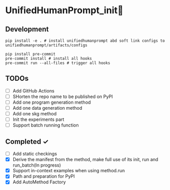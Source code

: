 # UnifiedHumanPrompt_init🫡

## Development
~~~
pip install -e . # install unifiedhumanprompt abd soft link configs to unifiedhumanprompt/artifacts/configs
~~~

~~~
pip install pre-commit
pre-commit install # install all hooks
pre-commit run --all-files # trigger all hooks
~~~

## TODOs
- [ ] Add GitHub Actions
- [ ] SHorten the repo name to be published on PyPI
- [ ] Add one program generation method
- [ ] Add one data generation method
- [ ] Add one skg method
- [ ] Init the experiments part
- [ ] Support batch running function

## Completed ✓
- [ ] Add static checkings
- [x] Derive the manifest from the method, make full use of its init, run and run_batch(In progress)
- [x] Support in-context examples when using method.run
- [x] Path and preparation for PyPI
- [x] Add AutoMethod Factory
